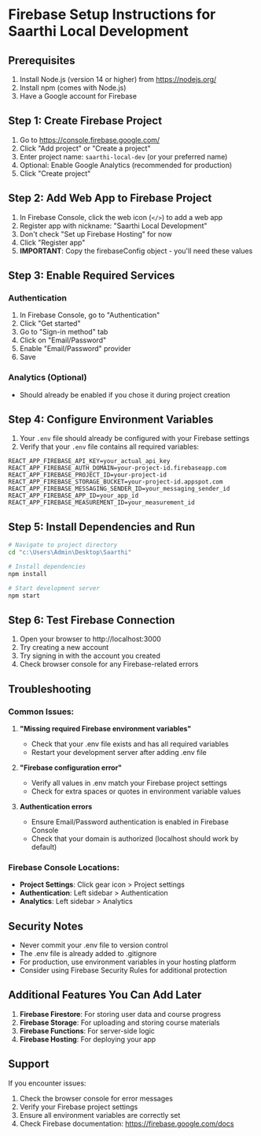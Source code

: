 # Firebase Setup Instructions for Saarthi Local Development

## Prerequisites
1. Install Node.js (version 14 or higher) from https://nodejs.org/
2. Install npm (comes with Node.js)
3. Have a Google account for Firebase

## Step 1: Create Firebase Project

1. Go to https://console.firebase.google.com/
2. Click "Add project" or "Create a project"
3. Enter project name: `saarthi-local-dev` (or your preferred name)
4. Optional: Enable Google Analytics (recommended for production)
5. Click "Create project"

## Step 2: Add Web App to Firebase Project

1. In Firebase Console, click the web icon (`</>`) to add a web app
2. Register app with nickname: "Saarthi Local Development"
3. Don't check "Set up Firebase Hosting" for now
4. Click "Register app"
5. **IMPORTANT**: Copy the firebaseConfig object - you'll need these values

## Step 3: Enable Required Services

### Authentication
1. In Firebase Console, go to "Authentication"
2. Click "Get started"
3. Go to "Sign-in method" tab
4. Click on "Email/Password"
5. Enable "Email/Password" provider
6. Save

### Analytics (Optional)
- Should already be enabled if you chose it during project creation

## Step 4: Configure Environment Variables

1. Your `.env` file should already be configured with your Firebase settings
2. Verify that your `.env` file contains all required variables:

```
REACT_APP_FIREBASE_API_KEY=your_actual_api_key
REACT_APP_FIREBASE_AUTH_DOMAIN=your-project-id.firebaseapp.com
REACT_APP_FIREBASE_PROJECT_ID=your-project-id
REACT_APP_FIREBASE_STORAGE_BUCKET=your-project-id.appspot.com
REACT_APP_FIREBASE_MESSAGING_SENDER_ID=your_messaging_sender_id
REACT_APP_FIREBASE_APP_ID=your_app_id
REACT_APP_FIREBASE_MEASUREMENT_ID=your_measurement_id
```

## Step 5: Install Dependencies and Run

```bash
# Navigate to project directory
cd "c:\Users\Admin\Desktop\Saarthi"

# Install dependencies
npm install

# Start development server
npm start
```

## Step 6: Test Firebase Connection

1. Open your browser to http://localhost:3000
2. Try creating a new account
3. Try signing in with the account you created
4. Check browser console for any Firebase-related errors

## Troubleshooting

### Common Issues:

1. **"Missing required Firebase environment variables"**
   - Check that your .env file exists and has all required variables
   - Restart your development server after adding .env file

2. **"Firebase configuration error"**
   - Verify all values in .env match your Firebase project settings
   - Check for extra spaces or quotes in environment variable values

3. **Authentication errors**
   - Ensure Email/Password authentication is enabled in Firebase Console
   - Check that your domain is authorized (localhost should work by default)

### Firebase Console Locations:
- **Project Settings**: Click gear icon > Project settings
- **Authentication**: Left sidebar > Authentication
- **Analytics**: Left sidebar > Analytics

## Security Notes

- Never commit your .env file to version control
- The .env file is already added to .gitignore
- For production, use environment variables in your hosting platform
- Consider using Firebase Security Rules for additional protection

## Additional Features You Can Add Later

1. **Firebase Firestore**: For storing user data and course progress
2. **Firebase Storage**: For uploading and storing course materials
3. **Firebase Functions**: For server-side logic
4. **Firebase Hosting**: For deploying your app

## Support

If you encounter issues:
1. Check the browser console for error messages
2. Verify your Firebase project settings
3. Ensure all environment variables are correctly set
4. Check Firebase documentation: https://firebase.google.com/docs
